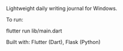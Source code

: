 Lightweight daily writing journal for Windows.

To run:

flutter run lib/main.dart

Built with:
Flutter (Dart), Flask (Python)
